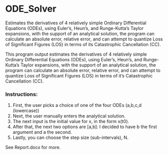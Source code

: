 # ODE_Solver
Estimates the derivatives of 4 relatively simple Ordinary Differential Equations (ODEs), using Euler’s, Heun’s, and Runge-Kutta’s Taylor expansions, with the support of an analytical solution, the program can calculate an absolute error, relative error, and can attempt to quantize Loss of Significant Figures (LOS) in terms of its Catastrophic Cancellation (CC).


 This program output estimates the derivatives of 4 relatively simple Ordinary Differential Equations (ODEs), using Euler’s, Heun’s, and Runge-Kutta’s Taylor expansions, with the support of an analytical solution, the program can calculate an absolute error, relative error, and can attempt to quantize Loss of Significant Figures (LOS) in terms of it’s Catastrophic Cancellation (CC).
 
### Instructions:
1. First, the user picks a choice of one of the four ODEs (a,b,c,d (lowercase)) 
2. Next, the user manually enters the analytical solution.
3. The next input is the initial value for x, in the form x(t0).
4. After that, the next two options are [a,b]: I decided to have b the first argument and a the 	second.
5. Lastly, you can choose the step size (sub-intervals), N.
  
See Report.docx for more.
